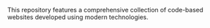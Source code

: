 
This repository features a comprehensive collection of code-based websites developed using modern technologies.


